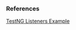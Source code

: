 ### References
[TestNG Listeners Example](https://examples.javacodegeeks.com/enterprise-java/testng/testng-listeners-example/)


